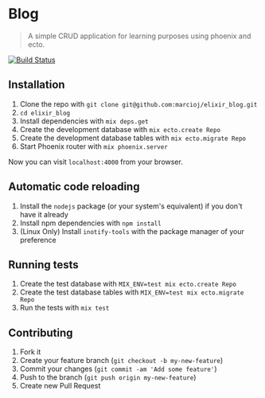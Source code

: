 # Blog

> A simple CRUD application for learning purposes using phoenix and ecto.

[![Build Status][travis_badge]][travis]

## Installation

1. Clone the repo with `git clone git@github.com:marcioj/elixir_blog.git`
1. `cd elixir_blog`
1. Install dependencies with `mix deps.get`
1. Create the development database with `mix ecto.create Repo`
1. Create the development database tables with `mix ecto.migrate Repo`
1. Start Phoenix router with `mix phoenix.server`

Now you can visit `localhost:4000` from your browser.

## Automatic code reloading

1. Install the `nodejs` package (or your system's equivalent) if you don't have it already
1. Install npm dependencies with `npm install`
1. (Linux Only) Install `inotify-tools` with the package manager of your preference

## Running tests

1. Create the test database with `MIX_ENV=test mix ecto.create Repo`
1. Create the test database tables with `MIX_ENV=test mix ecto.migrate Repo`
1. Run the tests with `mix test`

## Contributing

1. Fork it
2. Create your feature branch (`git checkout -b my-new-feature`)
3. Commit your changes (`git commit -am 'Add some feature'`)
4. Push to the branch (`git push origin my-new-feature`)
5. Create new Pull Request

[travis]: https://travis-ci.org/marcioj/elixir_blog
[travis_badge]: https://api.travis-ci.org/marcioj/elixir_blog.svg?branch=master
